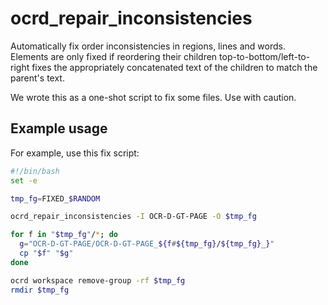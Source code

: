 # ocrd_repair_inconsistencies

Automatically fix order inconsistencies in regions, lines and words. Elements
are only fixed if reordering their children top-to-bottom/left-to-right fixes
the appropriately concatenated text of the children to match the parent's text.

We wrote this as a one-shot script to fix some files. Use with caution.


## Example usage

For example, use this fix script:
~~~sh
#!/bin/bash
set -e

tmp_fg=FIXED_$RANDOM

ocrd_repair_inconsistencies -I OCR-D-GT-PAGE -O $tmp_fg

for f in "$tmp_fg"/*; do
  g="OCR-D-GT-PAGE/OCR-D-GT-PAGE_${f#${tmp_fg}/${tmp_fg}_}"
  cp "$f" "$g"
done

ocrd workspace remove-group -rf $tmp_fg
rmdir $tmp_fg
~~~
